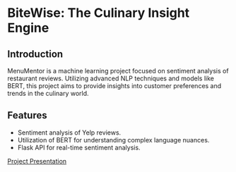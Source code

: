 # BiteWise: The Culinary Insight Engine

## Introduction
MenuMentor is a machine learning project focused on sentiment analysis of restaurant reviews. Utilizing advanced NLP techniques and models like BERT, this project aims to provide insights into customer preferences and trends in the culinary world.

## Features
- Sentiment analysis of Yelp reviews.
- Utilization of BERT for understanding complex language nuances.
- Flask API for real-time sentiment analysis.

[Project Presentation](https://www.canva.com/design/DAF12tXj_FU/uGXHRvzlfXO7gTt2voSJmA/view?utm_content=DAF12tXj_FU&utm_campaign=designshare&utm_medium=link&utm_source=viewer)
